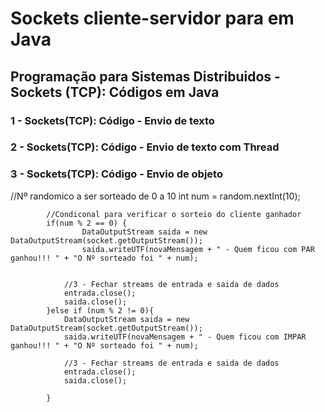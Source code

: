# Sockets cliente-servidor para em Java
## Programação para Sistemas Distribuidos - Sockets (TCP): Códigos em Java

### 1 - Sockets(TCP): Código - Envio de texto
### 2 - Sockets(TCP): Código - Envio de texto com Thread
### 3 - Sockets(TCP): Código - Envio de objeto

//Nº randomico a ser sorteado de 0 a 10
			int num = random.nextInt(10);
					
			//Condiconal para verificar o sorteio do cliente ganhador	
			if(num % 2 == 0) {
					DataOutputStream saida = new DataOutputStream(socket.getOutputStream());
					saida.writeUTF(novaMensagem + " - Quem ficou com PAR ganhou!!! " + "O Nº sorteado foi " + num);
				

				//3 - Fechar streams de entrada e saida de dados
				entrada.close();
				saida.close();
			}else if (num % 2 != 0){
				DataOutputStream saida = new DataOutputStream(socket.getOutputStream());
				saida.writeUTF(novaMensagem + " - Quem ficou com IMPAR ganhou!!! " + "O Nº sorteado foi " + num);
				
				//3 - Fechar streams de entrada e saida de dados
				entrada.close();
				saida.close();
				
			}
